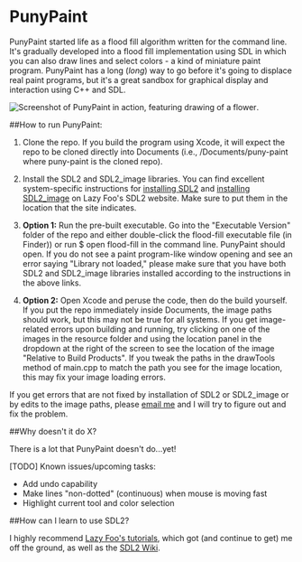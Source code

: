 # PunyPaint

PunyPaint started life as a flood fill algorithm written for the command line. It's gradually developed into a flood fill implementation using SDL in which you can also draw lines and select colors - a kind of miniature paint program. PunyPaint has a long (_long_) way to go before it's going to displace real paint programs, but it's a great sandbox for graphical display and interaction using C++ and SDL.

![Screenshot of PunyPaint in action, featuring drawing of a flower](https://eabrash.github.io/assets/punypaint.png).

##How to run PunyPaint:

1. Clone the repo. If you build the program using Xcode, it will expect the repo to be cloned directly into Documents (i.e., /Documents/puny-paint where puny-paint is the cloned repo).

2. Install the SDL2 and SDL2_image libraries. You can find excellent system-specific instructions for [installing SDL2](http://lazyfoo.net/tutorials/SDL/01_hello_SDL/index.php) and [installing SDL2_image](http://lazyfoo.net/tutorials/SDL/06_extension_libraries_and_loading_other_image_formats/index.php) on Lazy Foo's SDL2 website. Make sure to put them in the location that the site indicates.

3. **Option 1:** Run the pre-built executable.
 Go into the "Executable Version" folder of the repo and either double-click the flood-fill executable file (in Finder)) or run $ open flood-fill in the command line. PunyPaint should open. If you do not see a paint program-like window opening and see an error saying "Library not loaded," please make sure that you have both SDL2 and SDL2_image libraries installed according to the instructions in the above links.

4. **Option 2:** Open Xcode and peruse the code, then do the build yourself.
 If you put the repo immediately inside Documents, the image paths should work, but this may not be true for all systems. If you get image-related errors upon building and running, try clicking on one of the images in the resource folder and using the location panel in the dropdown at the right of the screen to see the location of the image "Relative to Build Products". If you tweak the paths in the drawTools method of main.cpp to match the path you see for the image location, this may fix your image loading errors.

If you get errors that are not fixed by installation of SDL2 or SDL2_image or by edits to the image paths, please [email me](mailto:emabrash@gmail.com) and I will try to figure out and fix the problem.

##Why doesn't it do X?

There is a lot that PunyPaint doesn't do...yet!

[TODO] Known issues/upcoming tasks:
* Add undo capability
* Make lines "non-dotted" (continuous) when mouse is moving fast
* Highlight current tool and color selection

##How can I learn to use SDL2?

I highly recommend [Lazy Foo's tutorials](http://lazyfoo.net/tutorials/SDL/index.php), which got (and continue to get) me off the ground, as well as the [SDL2 Wiki](https://wiki.libsdl.org/).
